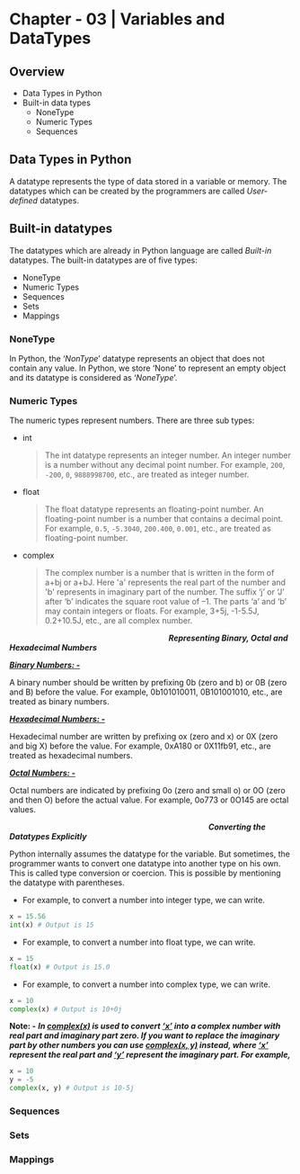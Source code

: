 # Chapter - 03 | Variables and DataTypes
## Overview

- Data Types in Python 
- Built-in data types 
    - NoneType 
    - Numeric Types 
    - Sequences 

## Data Types in Python 

A datatype represents the type of data stored in a variable or memory. The datatypes which can be created by the programmers are called *User-defined* datatypes. 

## Built-in datatypes 

The datatypes which are already in Python language are called *Built-in* datatypes. The built-in datatypes are of five types:

- NoneType 
- Numeric Types 
- Sequences 
- Sets 
- Mappings

### NoneType 

In Python, the ‘*NonType*’ datatype represents an object that does not contain any value. In Python, we store ‘None’ to represent an empty object and its datatype is considered as ‘*NoneType*’. 

### Numeric Types 

The numeric types represent numbers. There are three sub types: 

- int

    > The int datatype represents an integer number. An integer number is a number without any decimal point number. For example, `200`, `-200`, `0`, `9888998700`, etc., are treated as integer number.

- float

  > The float datatype represents an floating-point number. An floating-point number is a number that contains a decimal point. For example, `0.5`, `-5.3040`, `200.400`, `0.001`, etc., are treated as floating-point number.

- complex 
    > The complex number is a number that is written in the form of a+bj or a+bJ. Here 'a' represents the real part of the number and 'b' represents in imaginary part of the number. The suffix ‘j’ or ‘J’ after ‘b’ indicates the square root value of –1. The parts ‘a’ and ‘b’ may contain integers or floats. For example, 3+5j, -1-5.5J, 0.2+10.5J, etc., are all complex number.

&nbsp;&nbsp;&nbsp;&nbsp;&nbsp;&nbsp;&nbsp;&nbsp;&nbsp;&nbsp;&nbsp;&nbsp;&nbsp;&nbsp;&nbsp;&nbsp;&nbsp;&nbsp;&nbsp;&nbsp;&nbsp;&nbsp;&nbsp;&nbsp;&nbsp;&nbsp;&nbsp;&nbsp;&nbsp;&nbsp;&nbsp;&nbsp;&nbsp;&nbsp;&nbsp;&nbsp;&nbsp;&nbsp;&nbsp;&nbsp;&nbsp;&nbsp;&nbsp;&nbsp;&nbsp;&nbsp;&nbsp;&nbsp;&nbsp;&nbsp;&nbsp;&nbsp;&nbsp;&nbsp;&nbsp;&nbsp;&nbsp;&nbsp;&nbsp;&nbsp;&nbsp;&nbsp;&nbsp;&nbsp;&nbsp;&nbsp;&nbsp;&nbsp;&nbsp;&nbsp;&nbsp;&nbsp;***Representing Binary, Octal and Hexadecimal Numbers***

<ins>***Binary Numbers: -***</ins>

A binary number should be written by prefixing 0b (zero and b) or 0B (zero and B) before the value. For example, 0b101010011, 0B101001010, etc., are treated as binary numbers. 

<ins>***Hexadecimal Numbers: -***</ins>

Hexadecimal number are written by prefixing ox (zero and x) or 0X (zero and big X) before the value. For example, 0xA180 or 0X11fb91, etc., are treated as hexadecimal numbers. 

<ins>***Octal Numbers: -***</ins>

Octal numbers are indicated by prefixing 0o (zero and small o) or 0O (zero and then O) before the actual value. For example, 0o773 or 0O145 are octal values. 

&nbsp;&nbsp;&nbsp;&nbsp;&nbsp;&nbsp;&nbsp;&nbsp;&nbsp;&nbsp;&nbsp;&nbsp;&nbsp;&nbsp;&nbsp;&nbsp;&nbsp;&nbsp;&nbsp;&nbsp;&nbsp;&nbsp;&nbsp;&nbsp;&nbsp;&nbsp;&nbsp;&nbsp;&nbsp;&nbsp;&nbsp;&nbsp;&nbsp;&nbsp;&nbsp;&nbsp;&nbsp;&nbsp;&nbsp;&nbsp;&nbsp;&nbsp;&nbsp;&nbsp;&nbsp;&nbsp;&nbsp;&nbsp;&nbsp;&nbsp;&nbsp;&nbsp;&nbsp;&nbsp;&nbsp;&nbsp;&nbsp;&nbsp;&nbsp;&nbsp;&nbsp;&nbsp;&nbsp;&nbsp;&nbsp;&nbsp;&nbsp;&nbsp;&nbsp;&nbsp;&nbsp;&nbsp;&nbsp;&nbsp;&nbsp;&nbsp;&nbsp;&nbsp;&nbsp;&nbsp;&nbsp;&nbsp;&nbsp;&nbsp;&nbsp;&nbsp;&nbsp;&nbsp;&nbsp;&nbsp;***Converting the Datatypes Explicitly***

Python internally assumes the datatype for the variable. But sometimes, the programmer wants to convert one datatype into another type on his own. This is called type conversion or coercion. This is possible by mentioning the datatype with parentheses.

- For example, to convert a number into integer type, we can write.

```python
x = 15.56
int(x) # Output is 15
```

- For example, to convert a number into float type, we can write.

```python
x = 15
float(x) # Output is 15.0
```

- For example, to convert a number into complex type, we can write.

```python
x = 10
complex(x) # Output is 10+0j
```

**Note: -** ***In <ins>complex(x)</ins> is used to convert <ins>‘x’</ins> into a complex number with real part
and imaginary part zero. If you want to replace the imaginary part by other
numbers you can use <ins>complex(x, y)</ins> instead, where <ins>‘x’</ins> represent the real part and <ins>‘y’</ins>
represent the imaginary part. For example,***

```python
x = 10
y = -5
complex(x, y) # Output is 10-5j
```

### Sequences 

### Sets 

### Mappings 

